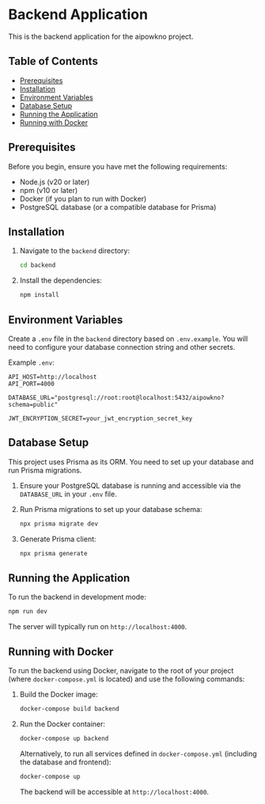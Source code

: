 # Backend Application

This is the backend application for the aipowkno project.

## Table of Contents

- [Prerequisites](#prerequisites)
- [Installation](#installation)
- [Environment Variables](#environment-variables)
- [Database Setup](#database-setup)
- [Running the Application](#running-the-application)
- [Running with Docker](#running-with-docker)

## Prerequisites

Before you begin, ensure you have met the following requirements:

- Node.js (v20 or later)
- npm (v10 or later)
- Docker (if you plan to run with Docker)
- PostgreSQL database (or a compatible database for Prisma)

## Installation

1.  Navigate to the `backend` directory:

    ```bash
    cd backend
    ```

2.  Install the dependencies:

    ```bash
    npm install
    ```

## Environment Variables

Create a `.env` file in the `backend` directory based on `.env.example`. You will need to configure your database connection string and other secrets.

Example `.env`:

```
API_HOST=http://localhost
API_PORT=4000

DATABASE_URL="postgresql://root:root@localhost:5432/aipowkno?schema=public"

JWT_ENCRYPTION_SECRET=your_jwt_encryption_secret_key
```

## Database Setup

This project uses Prisma as its ORM. You need to set up your database and run Prisma migrations.

1.  Ensure your PostgreSQL database is running and accessible via the `DATABASE_URL` in your `.env` file.

2.  Run Prisma migrations to set up your database schema:

    ```bash
    npx prisma migrate dev
    ```

3.  Generate Prisma client:

    ```bash
    npx prisma generate
    ```

## Running the Application

To run the backend in development mode:

```bash
npm run dev
```

The server will typically run on `http://localhost:4000`.

## Running with Docker

To run the backend using Docker, navigate to the root of your project (where `docker-compose.yml` is located) and use the following commands:

1.  Build the Docker image:

    ```bash
    docker-compose build backend
    ```

2.  Run the Docker container:

    ```bash
    docker-compose up backend
    ```

    Alternatively, to run all services defined in `docker-compose.yml` (including the database and frontend):

    ```bash
    docker-compose up
    ```

    The backend will be accessible at `http://localhost:4000`.
